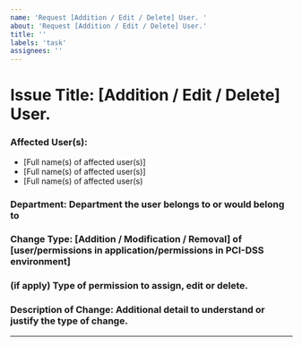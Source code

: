 ```yaml
---
name: 'Request [Addition / Edit / Delete] User. '
about: 'Request [Addition / Edit / Delete] User.'
title: ''
labels: 'task'
assignees: ''
---
```


# Issue Title: [Addition / Edit / Delete] User.

### Affected User(s): 
- [Full name(s) of affected user(s)]
- [Full name(s) of affected user(s)]
- [Full name(s) of affected user(s)

### Department: Department the user belongs to or would belong to

###  Change Type: [Addition / Modification / Removal] of [user/permissions in application/permissions in PCI-DSS environment]
   
###  (if apply) Type of permission to assign, edit or delete.
   
### Description of Change: Additional detail to understand or justify the type of change.

---
